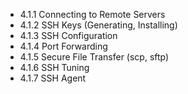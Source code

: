 

- 4.1.1 Connecting to Remote Servers
- 4.1.2 SSH Keys (Generating, Installing)
- 4.1.3 SSH Configuration
- 4.1.4 Port Forwarding
- 4.1.5 Secure File Transfer (scp, sftp)
- 4.1.6 SSH Tuning
- 4.1.7 SSH Agent